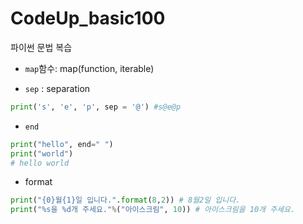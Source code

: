# CodeUp_basic100
파이썬 문법 복습

- `map`함수: map(function, iterable) <br>

- `sep` : separation 
```python 
print('s', 'e', 'p', sep = '@') #s@e@p
```

- `end`
```python
print("hello", end=" ")
print("world")
# hello world
```

- format
```python
print("{0}월{1}일 입니다.".format(8,2)) # 8월2일 입니다.
print("%s을 %d개 주세요."%("아이스크림", 10)) # 아이스크림을 10개 주세요.
```
